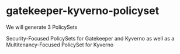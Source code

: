 # gatekeeper-kyverno-policyset

We will generate 3 PolicySets

Security-Focused PolicySets for Gatekeeper and Kyverno as well as a 
Multitenancy-Focused PolicySet for Kyverno
